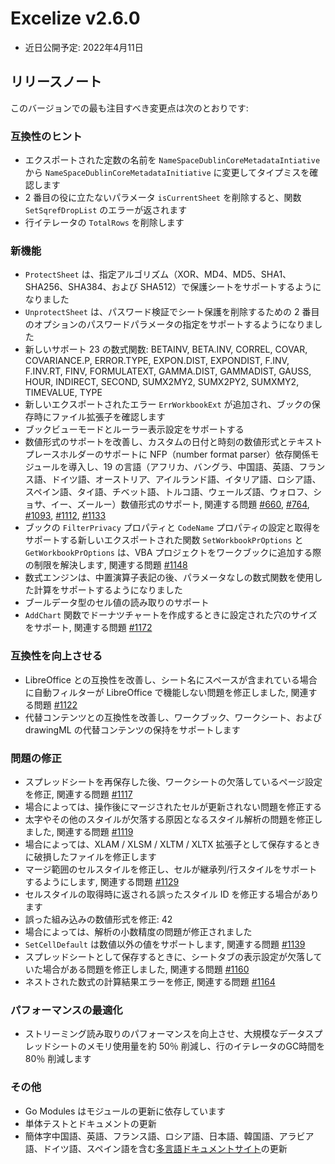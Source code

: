 # Excelize v2.6.0

* 近日公開予定: 2022年4月11日

## リリースノート

このバージョンでの最も注目すべき変更点は次のとおりです:

### 互換性のヒント

* エクスポートされた定数の名前を `NameSpaceDublinCoreMetadataIntiative` から `NameSpaceDublinCoreMetadataInitiative` に変更してタイプミスを確認します
* 2 番目の役に立たないパラメータ `isCurrentSheet` を削除すると、関数 `SetSqrefDropList` のエラーが返されます
* 行イテレータの `TotalRows` を削除します

### 新機能

* `ProtectSheet` は、指定アルゴリズム（XOR、MD4、MD5、SHA1、SHA256、SHA384、および SHA512）で保護シートをサポートするようになりました
* `UnprotectSheet` は、パスワード検証でシート保護を削除するための 2 番目のオプションのパスワードパラメータの指定をサポートするようになりました
* 新しいサポート 23 の数式関数: BETAINV, BETA.INV, CORREL, COVAR, COVARIANCE.P, ERROR.TYPE, EXPON.DIST, EXPONDIST, F.INV, F.INV.RT, FINV, FORMULATEXT, GAMMA.DIST, GAMMADIST, GAUSS, HOUR, INDIRECT, SECOND, SUMX2MY2, SUMX2PY2, SUMXMY2, TIMEVALUE, TYPE
* 新しいエクスポートされたエラー `ErrWorkbookExt` が追加され、ブックの保存時にファイル拡張子を確認します
* ブックビューモードとルーラー表示設定をサポートする
* 数値形式のサポートを改善し、カスタムの日付と時刻の数値形式とテキストプレースホルダーのサポートに NFP（number format parser）依存関係モジュールを導入し、19 の言語（アフリカ、バングラ、中国語、英語、フランス語、ドイツ語、オーストリア、アイルランド語、イタリア語、ロシア語、スペイン語、タイ語、チベット語、トルコ語、ウェールズ語、ウォロフ、ショサ、イー、ズールー）数値形式のサポート, 関連する問題 [#660](https://github.com/xuri/excelize/issues/660), [#764](https://github.com/xuri/excelize/issues/764), [#1093](https://github.com/xuri/excelize/issues/1093), [#1112](https://github.com/xuri/excelize/issues/1112), [#1133](https://github.com/xuri/excelize/issues/1133)
* ブックの `FilterPrivacy` プロパティと `CodeName` プロパティの設定と取得をサポートする新しいエクスポートされた関数 `SetWorkbookPrOptions` と `GetWorkbookPrOptions` は、VBA プロジェクトをワークブックに追加する際の制限を解決します, 関連する問題 [#1148](https://github.com/xuri/excelize/issues/1148)
* 数式エンジンは、中置演算子表記の後、パラメータなしの数式関数を使用した計算をサポートするようになりました
* ブールデータ型のセル値の読み取りのサポート
* `AddChart` 関数でドーナツチャートを作成するときに設定された穴のサイズをサポート, 関連する問題 [#1172](https://github.com/xuri/excelize/issues/1172)

### 互換性を向上させる

* LibreOffice との互換性を改善し、シート名にスペースが含まれている場合に自動フィルターが LibreOffice で機能しない問題を修正しました, 関連する問題 [#1122](https://github.com/xuri/excelize/issues/1122)
* 代替コンテンツとの互換性を改善し、ワークブック、ワークシート、および drawingML の代替コンテンツの保持をサポートします

### 問題の修正

* スプレッドシートを再保存した後、ワークシートの欠落しているページ設定を修正, 関連する問題 [#1117](https://github.com/xuri/excelize/issues/1117)
* 場合によっては、操作後にマージされたセルが更新されない問題を修正する
* 太字やその他のスタイルが欠落する原因となるスタイル解析の問題を修正しました, 関連する問題 [#1119](https://github.com/xuri/excelize/issues/1119)
* 場合によっては、XLAM / XLSM / XLTM / XLTX 拡張子として保存するときに破損したファイルを修正します
* マージ範囲のセルスタイルを修正し、セルが継承列/行スタイルをサポートするようにします, 関連する問題 [#1129](https://github.com/xuri/excelize/issues/1129)
* セルスタイルの取得時に返される誤ったスタイル ID を修正する場合があります
* 誤った組み込みの数値形式を修正: 42
* 場合によっては、解析の小数精度の問題が修正されました
* `SetCellDefault` は数値以外の値をサポートします, 関連する問題 [#1139](https://github.com/xuri/excelize/issues/1139)
* スプレッドシートとして保存するときに、シートタブの表示設定が欠落していた場合がある問題を修正しました, 関連する問題 [#1160](https://github.com/xuri/excelize/issues/1160)
* ネストされた数式の計算結果エラーを修正, 関連する問題 [#1164](https://github.com/xuri/excelize/issues/1164)

### パフォーマンスの最適化

* ストリーミング読み取りのパフォーマンスを向上させ、大規模なデータスプレッドシートのメモリ使用量を約 50％ 削減し、行のイテレータのGC時間を 80％ 削減します

### その他

* Go Modules はモジュールの更新に依存しています
* 単体テストとドキュメントの更新
* 簡体字中国語、英語、フランス語、ロシア語、日本語、韓国語、アラビア語、ドイツ語、スペイン語を含む[多言語ドキュメントサイト](https://xuri.me/excelize)の更新

